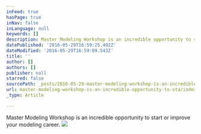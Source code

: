 ```yaml
---
inFeed: true
hasPage: true
inNav: false
inLanguage: null
keywords: []
description: Master Modeling Workshop is an incredible opportunity to start or improve your modeling career.
datePublished: '2016-05-29T16:59:25.402Z'
dateModified: '2016-05-29T16:59:09.543Z'
title: ''
author: []
authors: []
publisher: null
starred: false
sourcePath: _posts/2016-05-29-master-modeling-workshop-is-an-incredible-opportunity-to-sta.md
url: master-modeling-workshop-is-an-incredible-opportunity-to-sta/index.html
_type: Article

---
```

Master Modeling Workshop is an incredible opportunity to start or improve your modeling career.
![](https://the-grid-user-content.s3-us-west-2.amazonaws.com/ba9a909d-f696-4c89-b3e1-9c4682d8dc04.jpg)